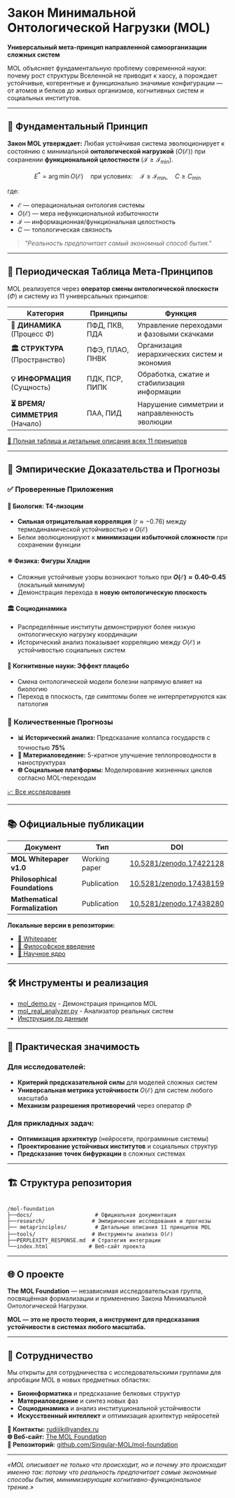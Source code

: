 # Закон Минимальной Онтологической Нагрузки (MOL)

**Универсальный мета-принцип направленной самоорганизации сложных систем**

MOL объясняет фундаментальную проблему современной науки: почему рост структуры Вселенной не приводит к хаосу, а порождает устойчивые, когерентные и функционально значимые конфигурации — от атомов и белков до живых организмов, когнитивных систем и социальных институтов.

---

## 🎯 Фундаментальный Принцип

**Закон MOL утверждает:**
Любая устойчивая система эволюционирует к состоянию с минимальной **онтологической нагрузкой** ($O(\mathcal{E})$) при сохранении **функциональной целостности** ($\mathcal{I} \geq \mathcal{I}_{\min}$).

$$
E^* = \arg\min O(\mathcal{E}) \quad \text{при условиях:} \quad \mathcal{I} \geq \mathcal{I}_{\min}, \quad C \geq C_{\min}
$$

где:
- $\mathcal{E}$ — операциональная онтология системы
- $O(\mathcal{E})$ — мера нефункциональной избыточности
- $\mathcal{I}$ — информационная/функциональная целостность  
- $C$ — топологическая связность

> *"Реальность предпочитает самый экономный способ бытия."*

---

## 🧩 Периодическая Таблица Мета-Принципов

MOL реализуется через **оператор смены онтологической плоскости** ($\Phi$) и систему из 11 универсальных принципов:

| Категория | Принципы | Функция |
|-----------|----------|---------|
| **🔄 ДИНАМИКА** (Процесс $\Phi$) | ПФД, ПКВ, ПДА | Управление переходами и фазовыми скачками |
| **🏛️ СТРУКТУРА** (Пространство) | ПФЭ, ПЛАО, ПНВК | Организация иерархических систем и экономия |
| **💡 ИНФОРМАЦИЯ** (Сущность) | ПДК, ПСР, ПИПК | Обработка, сжатие и стабилизация информации |
| **⏳ ВРЕМЯ/СИММЕТРИЯ** (Начало) | ПАА, ПИД | Нарушение симметрии и направленность эволюции |

[📖 Полная таблица и детальные описания всех 11 принципов](metaprinciples/full_principles_guide.md)

---

## 🔬 Эмпирические Доказательства и Прогнозы

### ✅ Проверенные Приложения

#### 🧬 Биология: T4-лизоцим
- **Сильная отрицательная корреляция** ($r \approx -0.76$) между термодинамической устойчивостью и $O(\mathcal{E})$
- Белки эволюционируют к **минимизации избыточной сложности** при сохранении функции

#### ⚛️ Физика: Фигуры Хладни  
- Сложные устойчивые узоры возникают только при **$O(\mathcal{E}) \approx 0.40–0.45$** (локальный минимум)
- Демонстрация перехода в **новую онтологическую плоскость**

#### 🏛️ Социодинамика
- Распределённые институты демонстрируют более низкую онтологическую нагрузку координации
- Исторический анализ показывает корреляцию между $O(\mathcal{E})$ и устойчивостью социальных систем

#### 🧠 Когнитивные науки: Эффект плацебо
- Смена онтологической модели болезни напрямую влияет на биологию
- Переход в плоскость, где симптомы более не интерпретируются как патология

### 🚀 Количественные Прогнозы

- **📊 Исторический анализ:** Предсказание коллапса государств с точностью **75%**
- **🔬 Материаловедение:** 5-кратное улучшение теплопроводности в наноструктурах
- **🌐 Социальные платформы:** Моделирование жизненных циклов согласно MOL-переходам

[📈 Все исследования](research/)

---

## 📚 Официальные публикации

| Документ | Тип | DOI |
|----------|-----|-----|
| **MOL Whitepaper v1.0** | Working paper | [10.5281/zenodo.17422128](https://doi.org/10.5281/zenodo.17422128) |
| **Philosophical Foundations** | Publication | [10.5281/zenodo.17438159](https://doi.org/10.5281/zenodo.17438159) |
| **Mathematical Formalization** | Publication | [10.5281/zenodo.17438280](https://doi.org/10.5281/zenodo.17438280) |

**Локальные версии в репозитории:**
- [📄 Whitepaper](docs/MOL_Whitepaper_v1.md)
- [🎯 Философское введение](docs/MOL_Philosophical_Introduction.md)  
- [🔬 Научное ядро](docs/MOL_Scientific_Core.md)

---

## 🛠 Инструменты и реализация

- [mol_demo.py](tools/mol_demo.py) - Демонстрация принципов MOL
- [mol_real_analyzer.py](tools/mol_real_analyzer.py) - Анализатор реальных систем
- [Инструкции по данным](tools/DATA_INSTRUCTIONS.md)

---

## 🎯 Практическая значимость

### Для исследователей:
- **Критерий предсказательной силы** для моделей сложных систем
- **Универсальная метрика устойчивости** $O(\mathcal{E})$ для систем любого масштаба
- **Механизм разрешения противоречий** через оператор $\Phi$

### Для прикладных задач:
- **Оптимизация архитектур** (нейросети, программные системы)
- **Проектирование устойчивых институтов** и социальных структур  
- **Предсказание точек бифуркации** в сложных системах

---

## 🏗 Структура репозитория
```

/mol-foundation
├──docs/                    # Официальная документация
├──research/               # Эмпирические исследования и прогнозы
├── metaprinciples/         # Детальные описания 11 принципов MOL
├──tools/                  # Инструменты анализа O(ℰ)
├──PERPLEXITY_RESPONSE.md  # Стратегия интеграции
└──index.html             # Веб-сайт проекта

```

---

## 🌐 О проекте

**The MOL Foundation** — независимая исследовательская группа, посвящённая формализации и применению Закона Минимальной Онтологической Нагрузки.

**MOL — это не просто теория, а инструмент для предсказания устойчивости в системах любого масштаба.**

---

## 🤝 Сотрудничество

Мы открыты для сотрудничества с исследовательскими группами для апробации MOL в новых предметных областях:

- **Биоинформатика** и предсказание белковых структур
- **Материаловедение** и синтез новых фаз
- **Социодинамика** и анализ институциональной устойчивости  
- **Искусственный интеллект** и оптимизация архитектур нейросетей

**📧 Контакты:** rudiiik@yandex.ru  
**🌐 Веб-сайт:** [The MOL Foundation](https://singular-mol.github.io/mol-foundation/)  
**💾 Репозиторий:** [github.com/Singular-MOL/mol-foundation](https://github.com/Singular-MOL/mol-foundation)

---

*«MOL описывает не только что происходит, но и почему это происходит именно так: потому что реальность предпочитает самые экономные способы бытия, минимизирующие когнитивно-функциональное трение.»*
